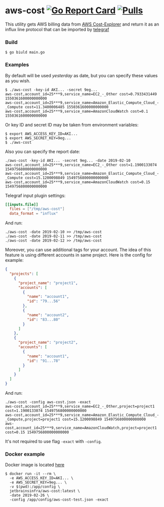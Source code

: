 aws-cost [![Go Report Card](https://goreportcard.com/badge/github.com/jetbrains-infra/aws-cost)](https://goreportcard.com/report/github.com/jetbrains-infra/aws-cost) 
[![Pulls](https://img.shields.io/docker/pulls/vebeer/urlsh.svg)](https://img.shields.io/docker/pulls/vebeer/urlsh.svg)
=====

This utility gets AWS billing data from [AWS Cost-Explorer](https://aws.amazon.com/aws-cost-management/aws-cost-explorer/) and return it as an influx line protocol that can be imported by [telegraf](https://github.com/influxdata/telegraf)

### Build
```
$ go biuld main.go
```

### Examples
By default will be used *yesterday* as date, but you can specify these values as you wish.

```
$ ./aws-cost -key-id AKI... -secret 9eg...
aws-cost,account_id=25***9,service_name=EC2_-_Other cost=0.7933431449 1550361600000000000
aws-cost,account_id=25***9,service_name=Amazon_Elastic_Compute_Cloud_-_Compute cost=11.3400006485 1550361600000000000
aws-cost,account_id=25***9,service_name=AmazonCloudWatch cost=0.1 1550361600000000000
```

Or key ID and secret ID may be taken from environment variables:
```
$ export AWS_ACCESS_KEY_ID=AKI...
$ export AWS_SECRET_KEY=9eg...
$ ./aws-cost
```

Also you can specify the report date:
```
./aws-cost -key-id AKI... -secret 9eg... -date 2019-02-10
aws-cost,account_id=25***9,service_name=EC2_-_Other cost=1.1900133074 1549756800000000000
aws-cost,account_id=25***9,service_name=Amazon_Elastic_Compute_Cloud_-_Compute cost=15.1200098849 1549756800000000000
aws-cost,account_id=25***9,service_name=AmazonCloudWatch cost=0.15 1549756800000000000
```

Telegraf input plugin settings:
```toml
[[inputs.file]]
  files = ["/tmp/aws-cost"]
  data_format = "influx"
```
And run:
```
./aws-cost -date 2019-02-10 >> /tmp/aws-cost
./aws-cost -date 2019-02-11 >> /tmp/aws-cost
./aws-cost -date 2019-02-12 >> /tmp/aws-cost
```

Moreover, you can use additional tags for your account. The idea of this feature is using different accounts in same project. Here is the config for example:
```json
{
  "projects": [
    {
      "project_name": "project1",
      "accounts": [
        {
          "name": "account1",
          "id": "79...56"
        },
        {
          "name": "account2",
          "id": "83...80"
        }
      ]
    },
    {
      "project_name": "project2",
      "accounts": [
        {
          "name": "account1",
          "id": "91...78"
        }
      ]
    }
  ]
}
```
And run:
```
./aws-cost -config aws-cost.json -exact
aws-cost,account_id=25***9,service_name=EC2_-_Other,project=project1 cost=1.1900133074 1549756800000000000
aws-cost,account_id=25***9,service_name=Amazon_Elastic_Compute_Cloud_-_Compute,project=project1 cost=15.1200098849 1549756800000000000
aws-cost,account_id=25***9,service_name=AmazonCloudWatch,project=project1 cost=0.15 1549756800000000000
```
It's not required to use flag `-exact` with `-config`.

### Docker example
Docker image is located [here](https://cloud.docker.com/u/jetbrainsinfra/repository/docker/jetbrainsinfra/aws-cost)

```
$ docker run -it --rm \
  -e AWS_ACCESS_KEY_ID=AKI... \
  -e AWS_SECRET_KEY=9eg... \
  -v $(pwd):/app/config \
  jetbrainsinfra/aws-cost:latest \
  -date 2019-02-26 \
  -config /app/config/aws-cost-test.json -exact
```
